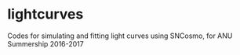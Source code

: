 # lightcurves
Codes for simulating and fitting light curves using SNCosmo, for ANU Summership 2016-2017
